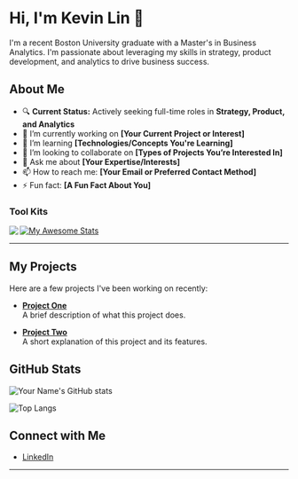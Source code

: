 <!--
  Hi there! I'm Kevin Lin.
-->

# Hi, I'm Kevin Lin 👋

I'm a recent Boston University graduate with a Master's in Business Analytics. I'm passionate about leveraging my skills in strategy, product development, and analytics to drive business success.

## About Me

- 🔍 **Current Status:** Actively seeking full-time roles in **Strategy, Product, and Analytics**
- 🔭 I’m currently working on **[Your Current Project or Interest]**
- 🌱 I’m learning **[Technologies/Concepts You're Learning]**
- 👯 I’m looking to collaborate on **[Types of Projects You’re Interested In]**
- 💬 Ask me about **[Your Expertise/Interests]**
- 📫 How to reach me: **[Your Email or Preferred Contact Method]**
- ⚡ Fun fact: **[A Fun Fact About You]**

### Tool Kits  
<img align="left" src="https://github-readme-stats.vercel.app/api/top-langs/?username=pengrulin&theme=" />  

[![My Awesome Stats](https://awesome-github-stats.azurewebsites.net/user-stats/pengrulin?cardType=github&theme=flag-brazil)](https://git.io/awesome-stats-card)  


---

## My Projects

Here are a few projects I've been working on recently:

- **[Project One](https://github.com/yourusername/project-one)**  
  A brief description of what this project does.

- **[Project Two](https://github.com/yourusername/project-two)**  
  A short explanation of this project and its features.

<!-- Add more projects as needed -->

## GitHub Stats

![Your Name's GitHub stats](https://github-readme-stats.vercel.app/api?username=pengrulin&show_icons=true&theme=radical)

<!-- Optionally add more widgets, like top languages or streak stats -->
![Top Langs](https://github-readme-stats.vercel.app/api/top-langs/?username=pengrulin&layout=compact&theme=radical)

## Connect with Me

- [LinkedIn](https://www.linkedin.com/in/pengru-lin)

---

